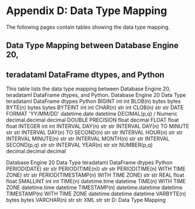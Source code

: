 # Appendix D: Data Type Mapping

The following pages contain tables showing the data type mapping.
## Data Type Mapping between Database Engine 20,
## teradataml DataFrame dtypes, and Python
This table lists the data type mapping between Database Engine 20, teradataml DataFrame dtypes,
and Python.
Database Engine 20 Data Type
teradataml DataFrame dtypes
Python
BIGINT
int
int
BLOB(n)
bytes
bytes
BYTE(n)
bytes
bytes
BYTEINT
int
int
CHAR(n)
str
int
CLOB(n)
str
str
DATE FORMAT 'YY/MM/DD'
datetime.date
datetime
DECIMAL(p,q) / Numeric
decimal.decimal
decimal
DOUBLE PRECISION
float
decimal
FLOAT
float
float
INTEGER
int
int
INTERVAL DAY(n)
str
str
INTERVAL DAY(n) TO MINUTE
str
str
INTERVAL DAY(n) TO SECOND(n)
str
str
INTERVAL HOUR(n)
str
str
INTERVAL MINUTE(n)
str
str
INTERVAL MONTH(n)
str
str
INTERVAL SECOND(p,q)
str
str
INTERVAL YEAR(n)
str
str
NUMBER(p,q)
decimal.decimal
decimal

Database Engine 20 Data Type
teradataml DataFrame dtypes
Python
PERIOD(DATE)
str
str
PERIOD(TIME(n))
str
str
PERIOD(TIME(n) WITH TIME ZONE)
str
str
PERIOD(TIMESTAMP(n) WITH TIME ZONE)
str
str
REAL
float
float
SMALLINT
int
int
TIME(n)
datetime.time
datetime
TIME(n) WITH TIME ZONE
datetime.time
datetime
TIMESTAMP(n)
datetime.datetime
datetime
TIMESTAMP(n) WITH TIME ZONE
datetime.datetime
datetime
VARBYTE(n)
bytes
bytes
VARCHAR(n)
str
str
XML
str
str
D: Data Type Mapping